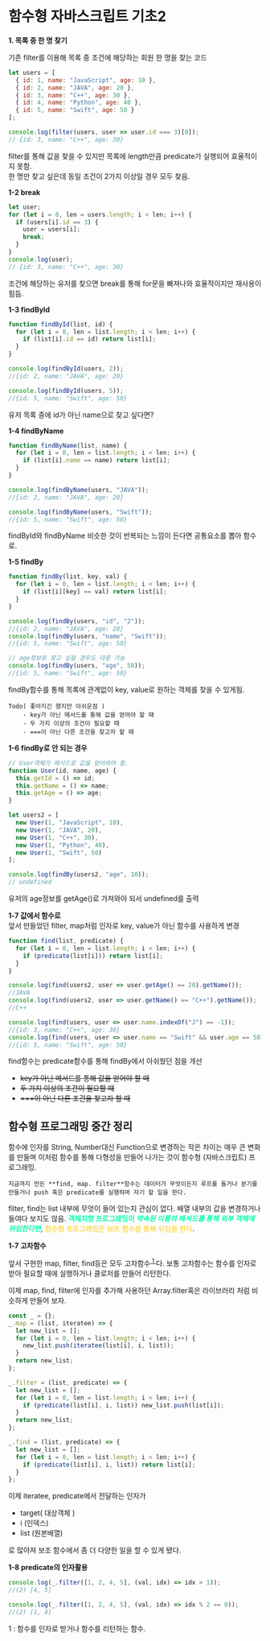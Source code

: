 # 함수형 자바스크립트 기초2

**1. 목록 중 한 명 찾기**

기존 filter를 이용해 목록 중 조건에 해당하는 회원 한 명을 찾는 코드

```javascript
let users = [
  { id: 1, name: "JavaScript", age: 10 },
  { id: 2, name: "JAVA", age: 20 },
  { id: 3, name: "C++", age: 30 },
  { id: 4, name: "Python", age: 40 },
  { id: 5, name: "Swift", age: 50 }
];

console.log(filter(users, user => user.id === 3)[0]);
// {id: 3, name: "C++", age: 30}
```

filter를 통해 값을 찾을 수 있지만 목록에 length만큼 predicate가 실행되어 효율적이지 못함.  
한 명만 찾고 싶은데 동일 조건이 2가지 이상일 경우 모두 찾음.

**1-2 break**

```javascript
let user;
for (let i = 0, len = users.length; i < len; i++) {
  if (users[i].id == 3) {
    user = users[i];
    break;
  }
}
console.log(user);
// {id: 3, name: "C++", age: 30}
```

조건에 해당하는 유저를 찾으면 break를 통해 for문을 빠져나와 효율적이지만 재사용이 힘듬.

**1-3 findById**

```javascript
function findById(list, id) {
  for (let i = 0, len = list.length; i < len; i++) {
    if (list[i].id == id) return list[i];
  }
}

console.log(findById(users, 2));
//{id: 2, name: "JAVA", age: 20}

console.log(findById(users, 5));
//{id: 5, name: "Swift", age: 50}
```

유저 목록 중에 id가 아닌 name으로 찾고 싶다면?

**1-4 findByName**

```javascript
function findByName(list, name) {
  for (let i = 0, len = list.length; i < len; i++) {
    if (list[i].name == name) return list[i];
  }
}

console.log(findByName(users, "JAVA"));
//{id: 2, name: "JAVA", age: 20}

console.log(findByName(users, "Swift"));
//{id: 5, name: "Swift", age: 50}
```

findById와 findByName 비슷한 것이 반복되는 느낌이 든다면 공통요소를 뽑아 함수로.

**1-5 findBy**

```javascript
function findBy(list, key, val) {
  for (let i = 0, len = list.length; i < len; i++) {
    if (list[i][key] == val) return list[i];
  }
}

console.log(findBy(users, "id", "2"));
//{id: 2, name: "JAVA", age: 20}
console.log(findBy(users, "name", "Swift"));
//{id: 5, name: "Swift", age: 50}

// age정보로 찾고 싶을 경우도 대응 가능
console.log(findBy(users, "age", 50));
//{id: 5, name: "Swift", age: 50}
```

findBy함수를 통해 목록에 관계없이 key, value로 원하는 객체를 찾을 수 있게됨.

    Todo( 좋아지긴 했지만 아쉬운점 )
        - key가 아닌 메서드를 통해 값을 얻어야 할 때
        - 두 가지 이상의 조건이 필요할 때
        - ===이 아닌 다른 조건을 찾고자 할 때

**1-6 findBy로 안 되는 경우**

```javascript
// User객체가 메서드로 값을 얻어와야 함.
function User(id, name, age) {
  this.getId = () => id;
  this.getName = () => name;
  this.getAge = () => age;
}

let users2 = [
  new User(1, "JavaScript", 10),
  new User(1, "JAVA", 20),
  new User(1, "C++", 30),
  new User(1, "Python", 40),
  new User(1, "Swift", 50)
];

console.log(findBy(users2, "age", 10));
// undefined
```

유저의 age정보를 getAge()로 가져와야 되서 undefined를 출력

**1-7 값에서 함수로**  
앞서 만들었던 filter, map처럼 인자로 key, value가 아닌 함수를 사용하게 변경

```javascript
function find(list, predicate) {
  for (let i = 0, len = list.length; i < len; i++) {
    if (predicate(list[i])) return list[i];
  }
}

console.log(find(users2, user => user.getAge() == 20).getName());
//JAVA
console.log(find(users2, user => user.getName() == "C++").getName());
//C++

console.log(find(users, user => user.name.indexOf("J") == -1));
//{id: 3, name: "C++", age: 30}
console.log(find(users, user => user.name == "Swift" && user.age == 50));
//{id: 5, name: "Swift", age: 50}
```

find함수는 predicate함수를 통해 findBy에서 아쉬웠던 점을 개선

- ~~key가 아닌 메서드를 통해 값을 얻어야 할 때~~
- ~~두 가지 이상의 조건이 필요할 때~~
- ~~===이 아닌 다른 조건을 찾고자 할 때~~

## 함수형 프로그래밍 중간 정리

함수에 인자를 String, Number대신 Function으로 변경하는 작은 차이는 매우 큰 변화를 만들며 이처럼 함수를 통해 다형성을 만들어 나가는 것이 함수형 (자바스크립트) 프로그래밍.

    지금까지 만든 **find, map. filter**함수는 데이터가 무엇이든지 루프를 돌거나 분기를 만들거나 push 혹은 predicate를 실행하며 자기 할 일을 한다.

filter, find는 list 내부에 무엇이 들어 있는지 관심이 없다. 배열 내부의 값을 변경하거나 들여다 보지도 않음. <span style="color:#00FFAA">**객체지향 프로그래밍이 _약속된 이름의 메서드를 통해 외부 객체에 위임한다면_**</span>, <span style="color:#ffcc00">함수형 프로그래밍은 보조 함수를 통해 위임을 한다</span>.

**1-7 고차함수**

앞서 구현한 map, filter, find등은 모두 고차함수<sup>[ 1 ](#high-oreder)</sup>다. 보통 고차함수는 함수를 인자로 받아 필요할 때에 실행하거나 클로저를 만들어 리턴한다.

이제 map, find, filter에 인자를 추가해 사용하던 Array.filter혹은 라이브러리 처럼 비슷하게 만들어 보자.

```javascript
const _ = {};
_.map = (list, iteratee) => {
  let new_list = [];
  for (let i = 0, len = list.length; i < len; i++) {
    new_list.push(iteratee(list[i], i, list));
  }
  return new_list;
};

_.filter = (list, predicate) => {
  let new_list = [];
  for (let i = 0, len = list.length; i < len; i++) {
    if (predicate(list[i], i, list)) new_list.push(list[i]);
  }
  return new_list;
};

_.find = (list, predicate) => {
  let new_list = [];
  for (let i = 0, len = list.length; i < len; i++) {
    if (predicate(list[i], i, list)) return list[i];
  }
};
```

이제 iteratee, predicate에서 전달하는 인자가

- target( 대상객체 )
- i (인덱스)
- list (원본배열)

로 많아져 보조 함수에서 좀 더 다양한 일을 할 수 있게 됐다.

**1-8 predicate의 인자활용**

```javascript
console.log(_.filter([1, 2, 4, 5], (val, idx) => idx > 1));
//(2) [4, 5]

console.log(_.filter([1, 2, 4, 5], (val, idx) => idx % 2 == 0));
//(2) [1, 4]
```

<a name="high-oreder">1</a> : 함수를 인자로 받거나 함수를 리턴하는 함수.

